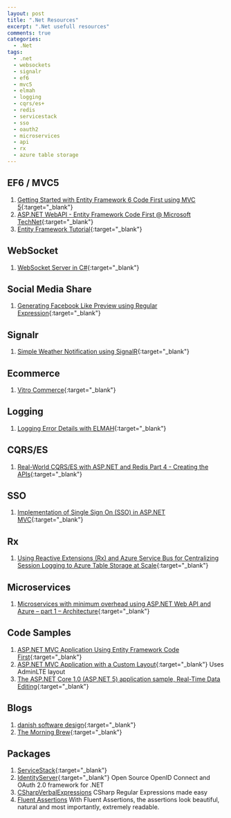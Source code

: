 ```yaml
---
layout: post
title: ".Net Resources"
excerpt: ".Net usefull resources"
comments: true
categories:
  - .Net
tags: 
  - .net
  - websockets
  - signalr
  - ef6
  - mvc5
  - elmah
  - logging
  - cqrs/es+
  - redis
  - servicestack
  - sso
  - oauth2
  - microservices
  - api
  - rx
  - azure table storage
---
```


## EF6 / MVC5
1. [Getting Started with Entity Framework 6 Code First using MVC 5](http://www.asp.net/mvc/overview/getting-started/getting-started-with-ef-using-mvc/creating-an-entity-framework-data-model-for-an-asp-net-mvc-application){:target="_blank"}
2. [ASP.NET WebAPI - Entity Framework Code First @ Microsoft TechNet](http://social.technet.microsoft.com/wiki/contents/articles/26795.asp-net-webapi-entity-framework-code-first.aspx){:target="_blank"}
3. [Entity Framework Tutorial](http://www.entityframeworktutorial.net/){:target="_blank"}

## WebSocket
1. [WebSocket Server in C#](http://www.codeproject.com/Articles/1063910/WebSocket-Server-in-Csharp){:target="_blank"}

## Social Media Share
1. [Generating Facebook Like Preview using Regular Expression](http://www.codeproject.com/Articles/1120681/Generating-Facebook-Like-Preview-using-Regular-Exp){:target="_blank"}

## Signalr
1. [Simple Weather Notification using SignalR](http://www.codeproject.com/Articles/1115408/Simple-Weather-Notification-using-SignalR){:target="_blank"}

## Ecommerce
1. [Vitro Commerce](https://github.com/VirtoCommerce/vc-platform){:target="_blank"} 

## Logging
1. [Logging Error Details with ELMAH](http://www.asp.net/web-forms/overview/older-versions-getting-started/deploying-web-site-projects/logging-error-details-with-elmah-cs){:target="_blank"}

## CQRS/ES
1. [Real-World CQRS/ES with ASP.NET and Redis Part 4 - Creating the APIs](https://www.exceptionnotfound.net/real-world-cqrs-es-with-asp-net-and-redis-part-4-creating-the-apis/){:target="_blank"}

## SSO
1. [Implementation of Single Sign On (SSO) in ASP.NET MVC](http://www.codeproject.com/Articles/1140228/Implementation-of-Single-Sign-On-SSO-in-ASP-NET-MV){:target="_blank"}

## Rx
1. [Using Reactive Extensions (Rx) and Azure Service Bus for Centralizing Session Logging to Azure Table Storage at Scale](https://blogs.msdn.microsoft.com/mgrichard/2014/05/08/using-reactive-extensions-rx-and-azure-service-bus-for-centralizing-session-logging-to-azure-table-storage-at-scale/){:target="_blank"}

## Microservices
1. [Microservices with minimum overhead using ASP.NET Web API and Azure – part 1 – Architecture](https://www.future-processing.pl/blog/microservices-with-web-api-and-azure-architecture/){:target="_blank"}

## Code Samples
1. [ASP.NET MVC Application Using Entity Framework Code First](https://code.msdn.microsoft.com/ASPNET-MVC-Application-b01a9fe8?SRC=VSIDE){:target="_blank"}
2. [ASP.NET MVC Application with a Custom Layout](https://code.msdn.microsoft.com/ASPNET-MVC-Application-b4b0dc3f){:target="_blank"} Uses AdminLTE layout
3. [The ASP.NET Core 1.0 (ASP.NET 5) application sample, Real-Time Data Editing](https://code.msdn.microsoft.com/The-ASPNET-vNext-Real-Time-b1d27fe4){:target="_blank"}

## Blogs
1. [danish software design](http://blog.ploeh.dk/){:target="_blank"}
2. [The Morning Brew](http://blog.cwa.me.uk/){:target="_blank"}

## Packages
1. [ServiceStack](https://servicestack.net/){:target="_blank"}
2. [IdentityServer](https://identityserver.io/){:target="_blank"} Open Source OpenID Connect and OAuth 2.0 framework for .NET
3. [CSharpVerbalExpressions](https://github.com/VerbalExpressions/CSharpVerbalExpressions) CSharp Regular Expressions made easy
4. [Fluent Assertions](http://www.fluentassertions.com/) With Fluent Assertions, the assertions look beautiful, natural and most importantly, extremely readable.

